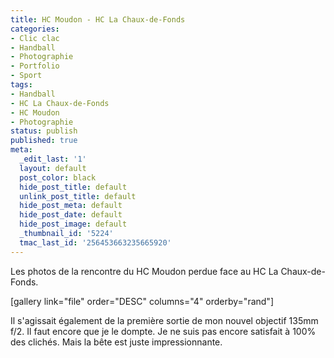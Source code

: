 ```yaml
---
title: HC Moudon - HC La Chaux-de-Fonds
categories:
- Clic clac
- Handball
- Photographie
- Portfolio
- Sport
tags:
- Handball
- HC La Chaux-de-Fonds
- HC Moudon
- Photographie
status: publish
published: true
meta:
  _edit_last: '1'
  layout: default
  post_color: black
  hide_post_title: default
  unlink_post_title: default
  hide_post_meta: default
  hide_post_date: default
  hide_post_image: default
  _thumbnail_id: '5224'
  tmac_last_id: '256453663235665920'
---
```

Les photos de la rencontre du HC Moudon perdue face au HC La Chaux-de-Fonds.<!--more-->

[gallery link="file" order="DESC" columns="4" orderby="rand"]

Il s'agissait également de la première sortie de mon nouvel objectif 135mm f/2. Il faut encore que je le dompte. Je ne suis pas encore satisfait à 100% des clichés. Mais la bête est juste impressionnante.
